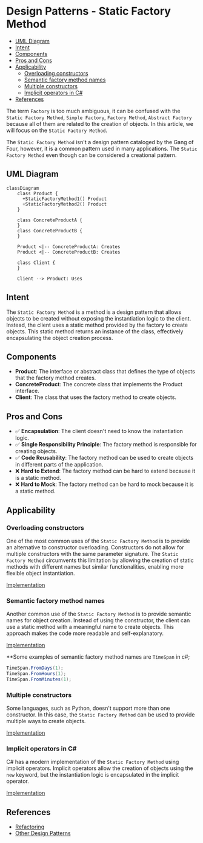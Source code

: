 # Design Patterns - Static Factory Method

- [UML Diagram](#uml-diagram)
- [Intent](#intent)
- [Components](#components)
- [Pros and Cons](#pros-and-cons)
- [Applicability](#applicability)
  - [Overloading constructors](#overloading-constructors)
  - [Semantic factory method names](#semantic-factory-method-names)
  - [Multiple constructors](#multiple-constructors)
  - [Implicit operators in C#](#implicit-operators-in-c)
- [References](#references)


The term `Factory` is too much ambiguous, it can be confused with the `Static Factory Method`, `Simple Factory`, `Factory Method`, `Abstract Factory` because all of them are related to the creation of objects. In this article, we will focus on the  `Static Factory Method`.

The `Static Factory Method` isn't a design pattern cataloged by the Gang of Four, however, it is a common pattern used in many applications. The `Static Factory Method` even though can be considered a creational pattern.


## UML Diagram

```mermaid
classDiagram
    class Product {
      +StaticFactoryMethod1() Product
      +StaticFactoryMethod2() Product
    }

    class ConcreteProductA {
    }
    class ConcreteProductB {
    }

    Product <|-- ConcreteProductA: Creates
    Product <|-- ConcreteProductB: Creates

    class Client {
    }

    Client --> Product: Uses
```


## Intent

The `Static Factory Method` is a method is a design pattern that allows objects to be created without exposing the instantiation logic to the client. Instead, the client uses a static method provided by the factory to create objects. This static method returns an instance of the class, effectively encapsulating the object creation process.



## Components

- **Product**: The interface or abstract class that defines the type of objects that the factory method creates.
- **ConcreteProduct**: The concrete class that implements the Product interface.
- **Client**: The class that uses the factory method to create objects.



## Pros and Cons

- ✅ **Encapsulation**: The client doesn't need to know the instantiation logic.
- ✅ **Single Responsibility Principle**: The factory method is responsible for creating objects.
- ✅ **Code Reusability**: The factory method can be used to create objects in different parts of the application.
- ❌ **Hard to Extend**: The factory method can be hard to extend because it is a static method.
- ❌ **Hard to Mock**: The factory method can be hard to mock because it is a static method.



## Applicability

### Overloading constructors

One of the most common uses of the `Static Factory Method` is to provide an alternative to constructor overloading. Constructors do not allow for multiple constructors with the same parameter signature. The `Static Factory Method` circumvents this limitation by allowing the creation of static methods with different names but similar functionalities, enabling more flexible object instantiation.

[Implementation](./Dotnet/OverloadingConstructors/Program.cs)


### Semantic factory method names

Another common use of the `Static Factory Method` is to provide semantic names for object creation. Instead of using the constructor, the client can use a static method with a meaningful name to create objects. This approach makes the code more readable and self-explanatory.

[Implementation](./Dotnet/SemanticFactory/Program.cs)

**Some examples of semantic factory method names are `TimeSpan` in c#;
```csharp
TimeSpan.FromDays(1);
TimeSpan.FromHours(1);
TimeSpan.FromMinutes(1);
```


### Multiple constructors

Some languages, such as Python, doesn't support more than one constructor. In this case, the `Static Factory Method` can be used to provide multiple ways to create objects.

[Implementation](./Python/MultipleConstructors.py)


### Implicit operators in C#

C# has a modern implementation of the `Static Factory Method` using implicit operators. Implicit operators allow the creation of objects using the `new` keyword, but the instantiation logic is encapsulated in the implicit operator.

[Implementation](./Dotnet/ImplicitOperators/Program.cs)



## References
- [Refactoring](https://refactoring.guru/design-patterns/factory-comparison)
- [Other Design Patterns](https://github.com/NelsonBN/design-patterns)
